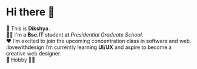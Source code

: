 # Hi there 👋

<!--
**Sht-Dikshya/Sht-Dikshya** is a ✨ _special_ ✨ repository because its `README.md` (this file) appears on your GitHub profile.

Here are some ideas to get you started:-->

👧 This is **Dikshya.**<br>
🧑‍🎓 I'm a **Bsc.IT** student at *Presidential Graduate School.*<br>
❤️ I’m excited to join the upcoming concentration class in software and web.<br>
:lovewithdesign I’m currently learning **UI/UX** and aspire to become a creative web designer.<br>
🏅 Hobby 🧑‍🍳

